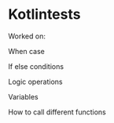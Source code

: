 # Kotlintests
Worked on:

When case

If else conditions 

Logic operations

Variables 

How to call different functions 
